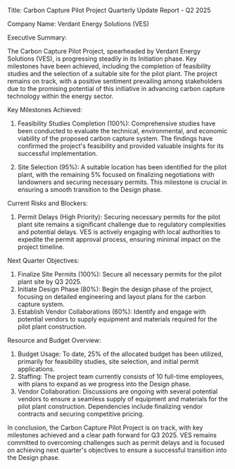 Title: Carbon Capture Pilot Project Quarterly Update Report - Q2 2025

Company Name: Verdant Energy Solutions (VES)

Executive Summary:

The Carbon Capture Pilot Project, spearheaded by Verdant Energy Solutions (VES), is progressing steadily in its Initiation phase. Key milestones have been achieved, including the completion of feasibility studies and the selection of a suitable site for the pilot plant. The project remains on track, with a positive sentiment prevailing among stakeholders due to the promising potential of this initiative in advancing carbon capture technology within the energy sector.

Key Milestones Achieved:

1. Feasibility Studies Completion (100%): Comprehensive studies have been conducted to evaluate the technical, environmental, and economic viability of the proposed carbon capture system. The findings have confirmed the project's feasibility and provided valuable insights for its successful implementation.

2. Site Selection (95%): A suitable location has been identified for the pilot plant, with the remaining 5% focused on finalizing negotiations with landowners and securing necessary permits. This milestone is crucial in ensuring a smooth transition to the Design phase.

Current Risks and Blockers:

1. Permit Delays (High Priority): Securing necessary permits for the pilot plant site remains a significant challenge due to regulatory complexities and potential delays. VES is actively engaging with local authorities to expedite the permit approval process, ensuring minimal impact on the project timeline.

Next Quarter Objectives:

1. Finalize Site Permits (100%): Secure all necessary permits for the pilot plant site by Q3 2025.
2. Initiate Design Phase (80%): Begin the design phase of the project, focusing on detailed engineering and layout plans for the carbon capture system.
3. Establish Vendor Collaborations (60%): Identify and engage with potential vendors to supply equipment and materials required for the pilot plant construction.

Resource and Budget Overview:

1. Budget Usage: To date, 25% of the allocated budget has been utilized, primarily for feasibility studies, site selection, and initial permit applications.
2. Staffing: The project team currently consists of 10 full-time employees, with plans to expand as we progress into the Design phase.
3. Vendor Collaboration: Discussions are ongoing with several potential vendors to ensure a seamless supply of equipment and materials for the pilot plant construction. Dependencies include finalizing vendor contracts and securing competitive pricing.

In conclusion, the Carbon Capture Pilot Project is on track, with key milestones achieved and a clear path forward for Q3 2025. VES remains committed to overcoming challenges such as permit delays and is focused on achieving next quarter's objectives to ensure a successful transition into the Design phase.